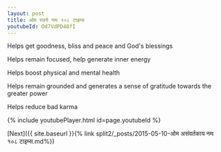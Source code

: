 ```yaml
---
layout: post
title: ओम रावये नमः १०८ टाइम्स
youtubeId: Od7VdPD48fI
---
```

 
 
Helps get goodness, bliss and peace and God's blessings
 
Helps remain focused, help generate inner energy 
 
Helps boost physical and mental health 
 
Helps remain grounded and generates a sense of gratitude towards the greater power 
 
Helps reduce bad karma
 
 
 
 


{% include youtubePlayer.html id=page.youtubeId %}
 
[Next]({{ site.baseurl }}{% link  split2/_posts/2015-05-10-ओम असंवर्तकाय नमः १०८ टाइम्स.md%})
 
